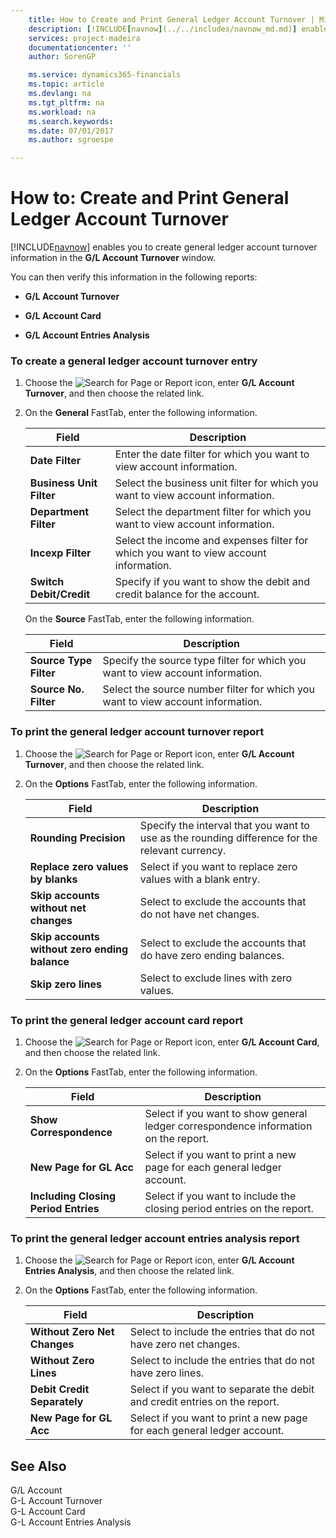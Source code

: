 ```yaml
---
    title: How to Create and Print General Ledger Account Turnover | Microsoft Docs
    description: [!INCLUDE[navnow](../../includes/navnow_md.md)] enables you to create general ledger account turnover information in the **G/L Account Turnover** window.
    services: project-madeira
    documentationcenter: ''
    author: SorenGP

    ms.service: dynamics365-financials
    ms.topic: article
    ms.devlang: na
    ms.tgt_pltfrm: na
    ms.workload: na
    ms.search.keywords:
    ms.date: 07/01/2017
    ms.author: sgroespe

---
```

# How to: Create and Print General Ledger Account Turnover
[!INCLUDE[navnow](../../includes/navnow_md.md)] enables you to create general ledger account turnover information in the **G/L Account Turnover** window.  
  
 You can then verify this information in the following reports:  
  
-   **G/L Account Turnover**  
  
-   **G/L Account Card**  
  
-   **G/L Account Entries Analysis**  
  
### To create a general ledger account turnover entry  
  
1.  Choose the ![Search for Page or Report](media/ui-search/search_small.png "Search for Page or Report icon") icon, enter **G/L Account Turnover**, and then choose the related link.  
  
2.  On the **General** FastTab, enter the following information.  
  
    |Field|Description|  
    |---------------------------------|---------------------------------------|  
    |**Date Filter**|Enter the date filter for which you want to view account information.|  
    |**Business Unit Filter**|Select the business unit filter for which you want to view account information.|  
    |**Department Filter**|Select the department filter for which you want to view account information.|  
    |**Incexp Filter**|Select the income and expenses filter for which you want to view account information.|  
    |**Switch Debit/Credit**|Specify if you want to show the debit and credit balance for the account.|  
  
     On the **Source** FastTab, enter the following information.  
  
    |Field|Description|  
    |---------------------------------|---------------------------------------|  
    |**Source Type Filter**|Specify the source type filter for which you want to view account information.|  
    |**Source No. Filter**|Select the source number filter for which you want to view account information.|  
  
### To print the general ledger account turnover report  
  
1.  Choose the ![Search for Page or Report](media/ui-search/search_small.png "Search for Page or Report icon") icon, enter **G/L Account Turnover**, and then choose the related link.  
  
2.  On the **Options** FastTab, enter the following information.  
  
    |Field|Description|  
    |---------------------------------|---------------------------------------|  
    |**Rounding Precision**|Specify the interval that you want to use as the rounding difference for the relevant currency.|  
    |**Replace zero values by blanks**|Select if you want to replace zero values with a blank entry.|  
    |**Skip accounts without net changes**|Select to exclude the accounts that do not have net changes.|  
    |**Skip accounts without zero ending balance**|Select to exclude the accounts that do have zero ending balances.|  
    |**Skip zero lines**|Select to exclude lines with zero values.|  
  
### To print the general ledger account card report  
  
1.  Choose the ![Search for Page or Report](media/ui-search/search_small.png "Search for Page or Report icon") icon, enter **G/L Account Card**, and then choose the related link.  
  
2.  On the **Options** FastTab, enter the following information.  
  
    |Field|Description|  
    |---------------------------------|---------------------------------------|  
    |**Show Correspondence**|Select if you want to show general ledger correspondence information on the report.|  
    |**New Page for GL Acc**|Select if you want to print a new page for each general ledger account.|  
    |**Including Closing Period Entries**|Select if you want to include the closing period entries on the report.|  
  
### To print the general ledger account entries analysis report  
  
1.  Choose the ![Search for Page or Report](media/ui-search/search_small.png "Search for Page or Report icon") icon, enter **G/L Account Entries Analysis**, and then choose the related link.  
  
2.  On the **Options** FastTab, enter the following information.  
  
    |Field|Description|  
    |---------------------------------|---------------------------------------|  
    |**Without Zero Net Changes**|Select to include the entries that do not have zero net changes.|  
    |**Without Zero Lines**|Select to include the entries that do not have zero lines.|  
    |**Debit Credit Separately**|Select if you want to separate the debit and credit entries on the report.|  
    |**New Page for GL Acc**|Select if you want to print a new page for each general ledger account.|  
  
## See Also  
 G/L Account   
 G-L Account Turnover   
 G-L Account Card   
 G-L Account Entries Analysis
